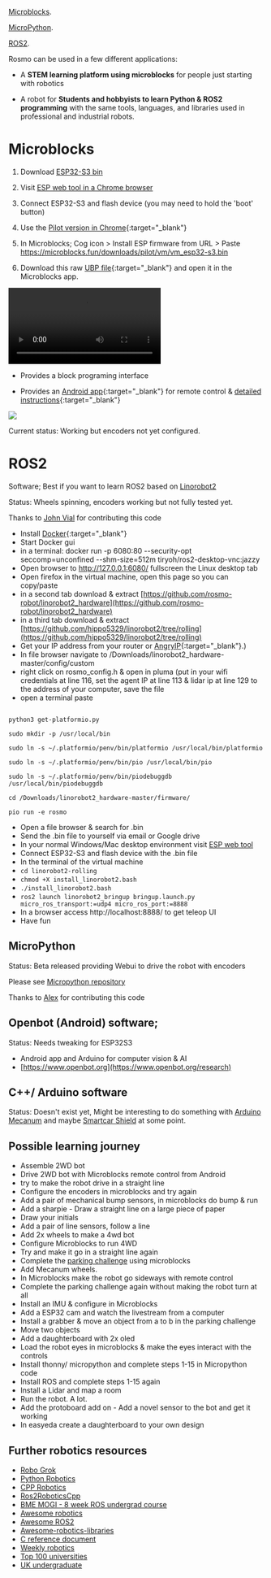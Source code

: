 [Microblocks](#Microblocks).

[MicroPython](#MicroPython).

[ROS2](#ROS2).


Rosmo can be used in a few different applications:

* A **STEM learning platform using microblocks** for people just starting with robotics
  
* A robot for **Students and hobbyists to learn Python & ROS2 programming** with
  the same tools, languages, and libraries used in professional and industrial robots.

<a name="Microblocks"></a> 
# Microblocks 

1) Download [ESP32-S3 bin](https://github.com/rosmo-robot/rosmo-robot.github.io/raw/master/assets/img/v1/vm_esp32_s3.bin)
   
3) Visit [ESP web tool in a Chrome browser](https://espressif.github.io/esptool-js/)
   
5) Connect ESP32-S3 and flash device (you may need to hold the 'boot' button)
   
7) Use the [Pilot version in Chrome](https://microblocks.fun/run-pilot/microblocks.html){:target="_blank"}
   
8) In Microblocks; Cog icon > Install ESP firmware from URL > Paste https://microblocks.fun/downloads/pilot/vm/vm_esp32-s3.bin
   
9) Download this raw [UBP file](https://github.com/rosmo-robot/rosmo-robot.github.io/blob/master/assets/img/v1/rosmo-wifiremote-public.ubp){:target="_blank"} and open it in the Microblocks app.

<video src="https://github.com/rosmo-robot/zio_demo/assets/400875/4d8f3e58-93ae-484d-b4bf-076c96f3a7d6" controls="controls" style="max-width: 730px;"></video>

- Provides a block programing interface 

- Provides an [Android app](http://www.microblocks.fun/wifigamepad/gamepadwifiremote.apk){:target="_blank"}  for remote control & [detailed instructions](http://www.microblocks.fun/en/wifi/gamepad){:target="_blank"}

![](https://raw.githubusercontent.com/rosmo-robot/rosmo-robot.github.io/master/assets/img/wsgamepad-start.jpg)

Current status: Working but encoders not yet configured.

<a name="ROS2"></a>
# ROS2 

Software; Best if you want to learn ROS2 based on [Linorobot2](https://github.com/hippo5329/linorobot2)

Status: Wheels spinning, encoders working but not fully tested yet. 

Thanks to [John Vial](https://github.com/johnny555) for contributing this code
  
- Install [Docker](https://www.docker.com/products/docker-desktop/){:target="_blank"}
- Start Docker gui
- in a terminal: docker run -p 6080:80 --security-opt seccomp=unconfined --shm-size=512m tiryoh/ros2-desktop-vnc:jazzy
- Open browser to http://127.0.0.1:6080/ fullscreen the Linux desktop tab
- Open firefox in the virtual machine, open this page so you can copy/paste
-  in a second tab download & extract [https://github.com/rosmo-robot/linorobot2_hardware](https://github.com/rosmo-robot/linorobot2_hardware)
- in a third tab download & extract [https://github.com/hippo5329/linorobot2/tree/rolling](https://github.com/hippo5329/linorobot2/tree/rolling)
-   Get your IP address from your router or [AngryIP](https://angryip.org/){:target="_blank"}.)
-  In file browser navigate to /Downloads/linorobot2_hardware-master/config/custom
- right click on rosmo_config.h & open in pluma (put in your wifi credentials at line 116, set the agent IP at line 113 & lidar ip at line 129 to the address of your computer, save the file
- open a terminal paste
  
```curl -fsSL -o get-platformio.py https://raw.githubusercontent.com/platformio/platformio-core-installer/master/get-platformio.py

python3 get-platformio.py 

sudo mkdir -p /usr/local/bin

sudo ln -s ~/.platformio/penv/bin/platformio /usr/local/bin/platformio

sudo ln -s ~/.platformio/penv/bin/pio /usr/local/bin/pio

sudo ln -s ~/.platformio/penv/bin/piodebuggdb /usr/local/bin/piodebuggdb

cd /Downloads/linorobot2_hardware-master/firmware/

pio run -e rosmo
```

- Open a file browser & search for .bin
- Send the .bin file to yourself via email or Google drive
- In your normal Windows/Mac desktop environment visit [ESP web tool](https://esp.huhn.me/)
- Connect ESP32-S3 and flash device with the .bin file
- In the terminal of the virtual machine
- `cd linorobot2-rolling`
- `chmod +X install_linorobot2.bash`
- `./install_linorobot2.bash`
- `ros2 launch linorobot2_bringup bringup.launch.py micro_ros_transport:=udp4 micro_ros_port:=8888`
- In a browser access http://localhost:8888/ to get teleop UI
- Have fun

<a name="MicroPython"></a>
## MicroPython 

Status: Beta released providing Webui to drive the robot with encoders 

Please see [Micropython repository](https://github.com/rosmo-robot/micropython)

Thanks to [Alex](https://github.com/UEA-envsoft) for contributing this code


##  Openbot (Android) software;  

Status: Needs tweaking for ESP32S3

- Android app and Arduino for computer vision & AI
- [https://www.openbot.org](https://www.openbot.org/research)

## C++/ Arduino software

Status: Doesn't exist yet, 
Might be interesting to do something with [Arduino Mecanum](https://github.com/StormingMoose/DroneBot-Workshop-Mecanum-for-L9110S) and maybe [Smartcar Shield](https://github.com/platisd/smartcar_shield?tab=readme-ov-file#software) at some point.  

##  Possible learning journey

-   Assemble 2WD bot
-   Drive 2WD bot with Microblocks remote control from Android 
-   try to make the robot drive in a straight line
-   Configure the encoders in microblocks and try again 
-   Add a pair of mechanical bump sensors, in microblocks do bump & run
-   Add a sharpie - Draw a straight line on a large piece of paper
-   Draw your initials
-   Add a pair of line sensors, follow a line 
-   Add 2x wheels to make a 4wd bot
-   Configure Microblocks to run 4WD
-   Try and make it go in a straight line again
-   Complete the [parking challenge](https://introtoroboticsv2.readthedocs.io/en/latest/course/driving/parking.html) using microblocks
-   Add Mecanum wheels.
-   In Microblocks make the robot go sideways with remote control
-   Complete the parking challenge again without making the robot turn at all
-   Install an IMU & configure in Microblocks
-   Add a ESP32 cam and watch the livestream from a computer
-   Install a grabber & move an object from a to b in the parking challenge
-   Move two objects
-   Add a daughterboard with 2x oled
-   Load the robot eyes in microblocks & make the eyes interact with the controls
-   Install thonny/ micropython and complete steps 1-15 in Micropython code
-   Install ROS and complete steps 1-15 again
-   Install a Lidar and map a room
-   Run the robot. A lot.
-   Add the protoboard add on - Add a novel sensor to the bot and get it working
-   In easyeda create a daughterboard to your own design

##  Further robotics resources

- [Robo Grok](https://www.robogrok.com/)
- [Python Robotics](https://atsushisakai.github.io/PythonRobotics/)
- [CPP Robotics](https://github.com/giacomo-b/CppRobotics)
- [Ros2RoboticsCpp](https://github.com/quangnhat185/Ros2RoboticsCpp)
- [BME MOGI - 8 week ROS undergrad course](https://github.com/MOGI-ROS)
- [Awesome robotics](https://github.com/ahundt/awesome-robotics)
- [Awesome ROS2](https://github.com/fkromer/awesome-ros2)
- [Awesome-robotics-libraries](https://github.com/jslee02/awesome-robotics-libraries)
- [C reference document](https://github.com/rosmo-robot/modern-robotics-I-course/blob/main/Introductory%20C%20Programming%20Reference.md)
- [Weekly robotics](https://github.com/msadowski/awesome-weekly-robotics)
- [Top 100 universities](https://edurank.org/engineering/robotics/)
- [UK undergraduate](https://www.thecompleteuniversityguide.co.uk/courses/search/undergraduate/all?keyword=robotics#h1)


  
